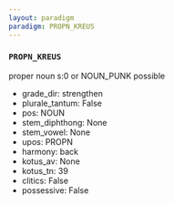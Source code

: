 ```yaml
---
layout: paradigm
paradigm: PROPN_KREUS
---
```

### ` PROPN_KREUS `

proper noun s:0 or NOUN_PUNK possible
* grade_dir: strengthen
* plurale_tantum: False
* pos: NOUN
* stem_diphthong: None
* stem_vowel: None
* upos: PROPN
* harmony: back
* kotus_av: None
* kotus_tn: 39
* clitics: False
* possessive: False
